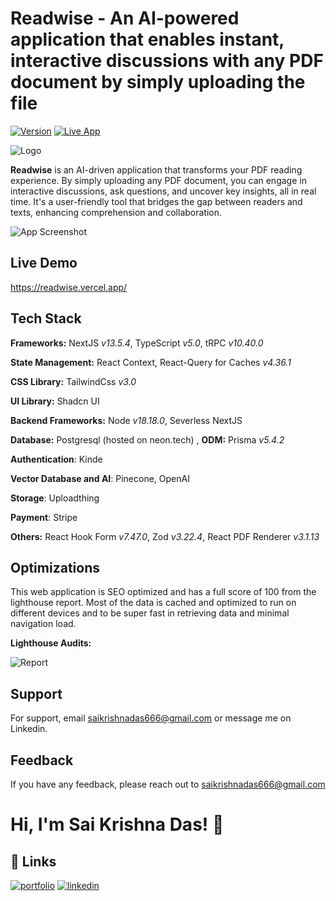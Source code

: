 # Readwise - An AI-powered application that enables instant, interactive discussions with any PDF document by simply uploading the file

[![Version](https://img.shields.io/badge/version-1.0.0-green)](https://github.com/saikrishnadas/readwise)
[![Live App](https://img.shields.io/badge/demo-online-green)](https://readwise.vercel.app/)

![Logo](https://thestobookimages.s3.ap-south-1.amazonaws.com/favicon.ico)

**Readwise** is an AI-driven application that transforms your PDF reading experience. 
By simply uploading any PDF document, you can engage in interactive discussions, ask questions, 
and uncover key insights, all in real time. 
It's a user-friendly tool that bridges the gap between readers and texts, enhancing comprehension and collaboration.

![App Screenshot](https://thestobookimages.s3.ap-south-1.amazonaws.com/readwise3.png)

## Live Demo

https://readwise.vercel.app/

## Tech Stack

**Frameworks:** NextJS _v13.5.4_, TypeScript _v5.0_, tRPC _v10.40.0_

**State Management:** React Context, React-Query for Caches _v4.36.1_

**CSS Library:** TailwindCss _v3.0_

**UI Library:** Shadcn UI

**Backend Frameworks:** Node _v18.18.0_, Severless NextJS

**Database:** Postgresql (hosted on neon.tech) , **ODM:** Prisma _v5.4.2_

**Authentication**: Kinde

**Vector Database and AI**: Pinecone, OpenAI

**Storage**: Uploadthing

**Payment**: Stripe

**Others:** React Hook Form _v7.47.0_, Zod _v3.22.4_, React PDF Renderer _v3.1.13_

## Optimizations

This web application is SEO optimized and has a full score of 100 from the lighthouse report.
Most of the data is cached and optimized to run on different devices and to be super fast in retrieving data and minimal navigation load.

**Lighthouse Audits:**

![Report](https://thestobookimages.s3.ap-south-1.amazonaws.com/readwisescore.png)

## Support

For support, email saikrishnadas666@gmail.com or message me on Linkedin.

## Feedback

If you have any feedback, please reach out to saikrishnadas666@gmail.com

# Hi, I'm Sai Krishna Das! 👋

## 🔗 Links

[![portfolio](https://img.shields.io/badge/my_portfolio-000?style=for-the-badge&logo=ko-fi&logoColor=white)](https://saikrishnadas.com/)
[![linkedin](https://img.shields.io/badge/linkedin-0A66C2?style=for-the-badge&logo=linkedin&logoColor=white)](https://www.linkedin.com/in/sai-krishna-das/)
